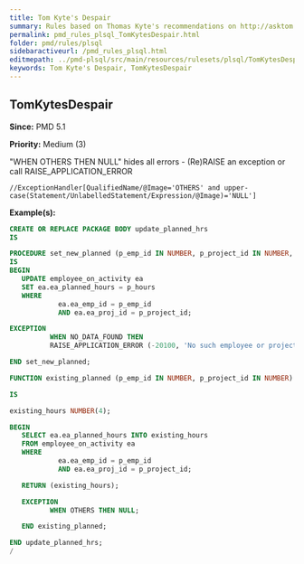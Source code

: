 ```yaml
---
title: Tom Kyte's Despair
summary: Rules based on Thomas Kyte's recommendations on http://asktom.oracle.com/ and http://tkyte.blogspot.com/.
permalink: pmd_rules_plsql_TomKytesDespair.html
folder: pmd/rules/plsql
sidebaractiveurl: /pmd_rules_plsql.html
editmepath: ../pmd-plsql/src/main/resources/rulesets/plsql/TomKytesDespair.xml
keywords: Tom Kyte's Despair, TomKytesDespair
---
```

## TomKytesDespair

**Since:** PMD 5.1

**Priority:** Medium (3)

"WHEN OTHERS THEN NULL" hides all errors - (Re)RAISE an exception or call RAISE_APPLICATION_ERROR

```
//ExceptionHandler[QualifiedName/@Image='OTHERS' and upper-case(Statement/UnlabelledStatement/Expression/@Image)='NULL']
```

**Example(s):**

``` sql
CREATE OR REPLACE PACKAGE BODY update_planned_hrs
IS

PROCEDURE set_new_planned (p_emp_id IN NUMBER, p_project_id IN NUMBER, p_hours IN NUMBER)
IS
BEGIN
   UPDATE employee_on_activity ea
   SET ea.ea_planned_hours = p_hours
   WHERE
            ea.ea_emp_id = p_emp_id
            AND ea.ea_proj_id = p_project_id;

EXCEPTION
          WHEN NO_DATA_FOUND THEN
          RAISE_APPLICATION_ERROR (-20100, 'No such employee or project');

END set_new_planned;

FUNCTION existing_planned (p_emp_id IN NUMBER, p_project_id IN NUMBER) RETURN NUMBER

IS

existing_hours NUMBER(4);

BEGIN
   SELECT ea.ea_planned_hours INTO existing_hours
   FROM employee_on_activity ea
   WHERE
            ea.ea_emp_id = p_emp_id
            AND ea.ea_proj_id = p_project_id;

   RETURN (existing_hours);

   EXCEPTION
          WHEN OTHERS THEN NULL;

   END existing_planned;

END update_planned_hrs;
/
```

